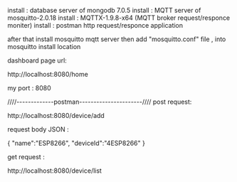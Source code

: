 install : database server of mongodb 7.0.5
install : MQTT server of  mosquitto-2.0.18
install : MQTTX-1.9.8-x64   (MQTT broker request/responce moniter)
install : postman http request/responce application

after that install mosquitto mqtt server then add  "mosquitto.conf" file , into mosquitto install location


dashboard page url:

http://localhost:8080/home

my port : 8080


////-------------postman----------------------////
post request:

http://localhost:8080/device/add

request body JSON :

{
    "name":"ESP8266",
    "deviceId":"4ESP8266"
}

get request :

http://localhost:8080/device/list
